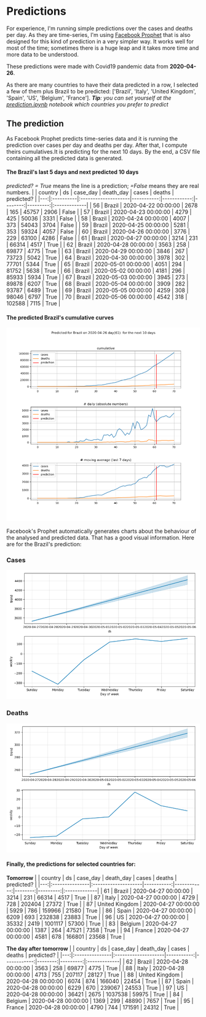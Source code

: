 # **Predictions**
For experience, I'm running simple predictions over the cases and deaths per day. As they are time-series, I'm using [Facebook Prophet](https://facebook.github.io/prophet/docs/quick_start.html) that is also designed for this kind of prediction in a very simpler way. It works well for most of the time; sometimes there is a huge leap and it takes more time and more data to be understood.

These predictions were made with Covid19 pandemic data from **2020-04-26**.

As there are many countries to have their data predicted in a row, I selected a few of them plus Brazil to be predicted:
['Brazil', 'Italy', 'United Kingdom', 'Spain', 'US', 'Belgium', 'France'].
***Tip**: you can set yourself at the *[prediction.ipynb](../prediction.ipynb)* notebook which countries you prefer to predict*


## The prediction
As Facebook Prophet predicts time-series data and it is running the prediction over cases per day and deaths per day. After that, I compute theirs cumulatives.It is predicting for the next 10 days.
By the end, a CSV file containing all the predicted data is generated.

#### The Brazil's last 5 days and next predicted 10 days
*predicted? = True* means the line is a prediction; *=False* means they are real numbers.
|    | country   | ds                  |   case_day |   death_day |   cases |   deaths | predicted?   |
|---:|:----------|:--------------------|-----------:|------------:|--------:|---------:|:-------------|
| 56 | Brazil    | 2020-04-22 00:00:00 |       2678 |         165 |   45757 |     2906 | False        |
| 57 | Brazil    | 2020-04-23 00:00:00 |       4279 |         425 |   50036 |     3331 | False        |
| 58 | Brazil    | 2020-04-24 00:00:00 |       4007 |         373 |   54043 |     3704 | False        |
| 59 | Brazil    | 2020-04-25 00:00:00 |       5281 |         353 |   59324 |     4057 | False        |
| 60 | Brazil    | 2020-04-26 00:00:00 |       3776 |         229 |   63100 |     4286 | False        |
| 61 | Brazil    | 2020-04-27 00:00:00 |       3214 |         231 |   66314 |     4517 | True         |
| 62 | Brazil    | 2020-04-28 00:00:00 |       3563 |         258 |   69877 |     4775 | True         |
| 63 | Brazil    | 2020-04-29 00:00:00 |       3846 |         267 |   73723 |     5042 | True         |
| 64 | Brazil    | 2020-04-30 00:00:00 |       3978 |         302 |   77701 |     5344 | True         |
| 65 | Brazil    | 2020-05-01 00:00:00 |       4051 |         294 |   81752 |     5638 | True         |
| 66 | Brazil    | 2020-05-02 00:00:00 |       4181 |         296 |   85933 |     5934 | True         |
| 67 | Brazil    | 2020-05-03 00:00:00 |       3945 |         273 |   89878 |     6207 | True         |
| 68 | Brazil    | 2020-05-04 00:00:00 |       3909 |         282 |   93787 |     6489 | True         |
| 69 | Brazil    | 2020-05-05 00:00:00 |       4259 |         308 |   98046 |     6797 | True         |
| 70 | Brazil    | 2020-05-06 00:00:00 |       4542 |         318 |  102588 |     7115 | True         |

 #### The predicted Brazil's cumulative curves
![](brazil_predictions.png)

Facebook's Prophet automatically generates charts about the behaviour of the analysed and predicted data. That has a good visual information. Here are for the Brazil's prediction:
### Cases
![](brazil_prophet_cases.png)

 ### Deaths
![](brazil_prophet_deaths.png)
#### Finally, the predictions for selected countries for:
**Tomorrow**
|    | country        | ds                  |   case_day |   death_day |   cases |   deaths | predicted?   |
|---:|:---------------|:--------------------|-----------:|------------:|--------:|---------:|:-------------|
| 61 | Brazil         | 2020-04-27 00:00:00 |       3214 |         231 |   66314 |     4517 | True         |
| 87 | Italy          | 2020-04-27 00:00:00 |       4729 |         728 |  202404 |    27372 | True         |
| 87 | United Kingdom | 2020-04-27 00:00:00 |       5929 |         786 |  159966 |    21580 | True         |
| 86 | Spain          | 2020-04-27 00:00:00 |       6209 |         693 |  232838 |    23883 | True         |
| 96 | US             | 2020-04-27 00:00:00 |      35332 |        2419 | 1001117 |    57300 | True         |
| 83 | Belgium        | 2020-04-27 00:00:00 |       1387 |         264 |   47521 |     7358 | True         |
| 94 | France         | 2020-04-27 00:00:00 |       4581 |         678 |  166801 |    23568 | True         |

 **The day after tomorrow** 
|    | country        | ds                  |   case_day |   death_day |   cases |   deaths | predicted?   |
|---:|:---------------|:--------------------|-----------:|------------:|--------:|---------:|:-------------|
| 62 | Brazil         | 2020-04-28 00:00:00 |       3563 |         258 |   69877 |     4775 | True         |
| 88 | Italy          | 2020-04-28 00:00:00 |       4713 |         755 |  207117 |    28127 | True         |
| 88 | United Kingdom | 2020-04-28 00:00:00 |       6074 |         874 |  166040 |    22454 | True         |
| 87 | Spain          | 2020-04-28 00:00:00 |       6229 |         670 |  239067 |    24553 | True         |
| 97 | US             | 2020-04-28 00:00:00 |      36421 |        2675 | 1037538 |    59975 | True         |
| 84 | Belgium        | 2020-04-28 00:00:00 |       1369 |         299 |   48890 |     7657 | True         |
| 95 | France         | 2020-04-28 00:00:00 |       4790 |         744 |  171591 |    24312 | True         |